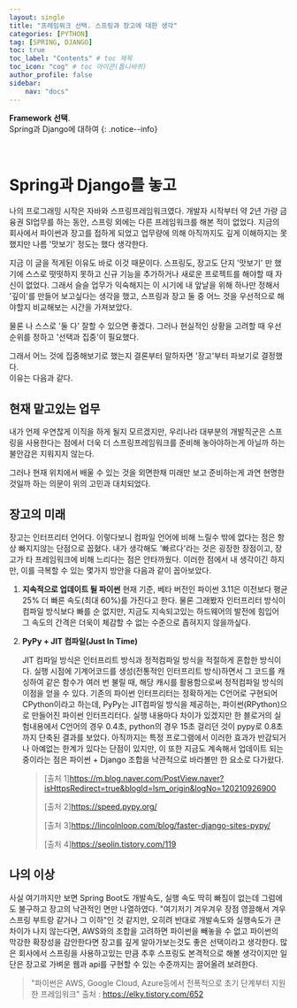 ```yaml
---
layout: single
title: "프레임워크 선택. 스프링과 장고에 대한 생각"
categories: [PYTHON]
tag: [SPRING, DJANGO]
toc: true
toc_label: "Contents" # toc 제목
toc_icon: "cog" # toc 아이콘(톱니바퀴)
author_profile: false
sidebar:
    nav: "docs"
---
```




**Framework 선택**.
<br>Spring과 Django에 대하여
{: .notice--info}

<br>

# Spring과 Django를 놓고 

나의 프로그래밍 시작은 자바와 스프링프레임워크였다. 개발자 시작부터 약 2년 가량 금융권 SI업무를 하는 동안, 스프링 외에는 다른 프레임워크를 해본 적이 없었다. 지금의 회사에서 파이썬과 장고를 접하게 되었고 업무량에 의해 아직까지도 깊게 이해하지는 못했지만 나름 '맛보기' 정도는 했다 생각한다.

지금 이 글을 적게된 이유도 바로 이것 때문이다. 스프링도, 장고도 단지 '맛보기' 만 했기에 스스로 떳떳하지 못하고 신규 기능을 추가하거나 새로운 프로젝트를 해야할 때 자신이 없었다. 그래서 슬슬 업무가 익숙해지는 이 시기에 내 앞날을 위해 하나만 정해서 '깊이'를 만들어 보고싶다는 생각을 했고, 스프링과 장고 둘 중 어느 것을 우선적으로 해야할지 비교해보는 시간을 가져보았다.

물론 나 스스로 '둘 다' 잘할 수 있으면 좋겠다. 그러나 현실적인 상황을 고려할 때 우선순위를 정하고 '선택과 집중'이 필요했다.

그래서 어느 것에 집중해보기로 했는지 결론부터 말하자면 '장고'부터 파보기로 결정했다.  
이유는 다음과 같다.



## 현재 맡고있는 업무

내가 언제 우연찮게 이직을 하게 될지 모르겠지만, 우리나라 대부분의 개발직군은 스프링을 사용한다는 점에서 더욱 더 스프링프레임워크를 준비해 놓아야하는게 아닐까 하는 불안감은 지워지지 않는다.

그러나 현재 위치에서 배울 수 있는 것을 외면한채 미래만 보고 준비하는게 과연 현명한 것일까 하는 의문이 위의 고민과 대치되었다.

## 장고의 미래

장고는 인터프리터 언어다. 이렇다보니 컴파일 언어에 비해 느릴수 밖에 없다는 점은 항상 빠지지않는 단점으로 꼽혔다. 내가 생각해도 '빠르다'라는 것은 굉장한 장점이고, 장고가 타 프레임워크에 비해 느리다는 점은 안타까웠다. 이러한 점에서 내 생각이긴 하지만, 이를 극복할 수 있는 몇가지 방안을 다음과 같이 꼽아보았다.

1. **지속적으로 업데이트 될 파이썬**
   현재 기준, 베타 버전인 파이썬 3.11은 이전보다 평균 25% 더 빠른 속도(최대 60%)를 가진다고 한다. 물론 그래봤자 인터프리터 방식이 컴파일 방식보다 빠를 순 없지만, 지금도 지속되고있는 하드웨어의 발전에 힘입어 그 속도의 간격은 더욱이 체감할 수 없는 수준으로 좁혀지지 않을까싶다.

2. **PyPy + JIT 컴파일(Just In Time)**

   JIT 컴파일 방식은 인터프리트 방식과 정적컴파일 방식을 적절하게 혼합한 방식이다. 실행 시점에 기계어코드를 생성(전통적인 인터프리트 방식)하면서 그 코드를 캐싱하여 같은 함수가 여러 번 불릴 때, 해당 캐시를 활용함으로써 정적컴파일 방식의 이점을 얻을 수 있다.
   기존의 파이썬 인터프리터는 정확하게는 C언어로 구현되어 CPython이라고 하는데, PyPy는 JIT컴파일 방식을 제공하는, 파이썬(RPython)으로 만들어진 파이썬 인터프리터다. 실행 내용마다 차이가 있겠지만 한 블로거의 실험내용에서 C언어의 경우 0.4초, python의 경우 15초 걸리던 것이 pypy로 0.8초까지 단축된 결과를 보았다. 아직까지는 특정 프로그램에서 이러한 효과가 반감되거나 아예없는 한계가 있다는 단점이 있지만, 이 또한 지금도 계속해서 업데이트 되는 중이라는 점은 파이썬 + Django 조합을 낙관적으로 바라볼만 한 요소로 다가왔다.  
   
   > [출처 1]<https://m.blog.naver.com/PostView.naver?isHttpsRedirect=true&blogId=lsm_origin&logNo=120210926900>
   >
   > [출처 2]<https://speed.pypy.org/>
   >
   > [출처 3]<https://lincolnloop.com/blog/faster-django-sites-pypy/>
   >
   > [출처 4]<https://seolin.tistory.com/119>
   
   

## 나의 이상

사실 여기까지만 보면 Spring Boot도 개발속도, 실행 속도 딱히 빠짐이 없는데 그럼에도 불구하고 장고의 낙관적인 면만 나열하였다. "여기저기 겨우겨우 장점 영끌해서 겨우 스프링 부트랑 같거나 그 이하"인 것 같지만, 오히려 반대로 개발속도와 실행속도가 큰차이가 나지 않는다면, AWS와의 조합을 고려하면 파이썬을 빼놓을 수 없고 파이썬의 막강한 확장성을 감안한다면 장고를 깊게 알아가보는것도 좋은 선택이라고 생각한다. 많은 회사에서 스프링을 사용하고있는 만큼 추후 스프링도 본격적으로 해볼 생각이지만 일단은 장고로 가벼운 웹과 api를 구현할 수 있는 수준까지는 끌어올려 보려한다.

> "파이썬은 AWS, Google Cloud, Azure등에서 전폭적으로 초기 단계부터 지원한 프레임워크"
>출처 : <https://elky.tistory.com/652>

   